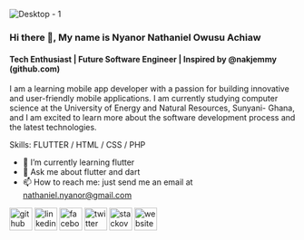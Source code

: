 
![Desktop - 1](https://github.com/nathaniel-nyanor/nathaniel-nyanor/assets/75817289/70bb3bf1-c6a6-46f3-a8f0-c72034360e09)

### Hi there 👋, My name is Nyanor Nathaniel Owusu Achiaw
#### Tech Enthusiast | Future Software Engineer | Inspired by @nakjemmy (github.com)



I am a learning mobile app developer with a passion for building innovative and user-friendly mobile applications. I am currently studying computer science at the University of Energy and Natural Resources, Sunyani- Ghana, and I am excited to learn more about the software development process and the latest technologies.

Skills: FLUTTER / HTML / CSS / PHP

- 🌱 I’m currently learning flutter 
- 💬 Ask me about flutter and dart 
- 📫 How to reach me: just send me an email at nathaniel.nyanor@gmail.com


[<img src='https://cdn.jsdelivr.net/npm/simple-icons@3.0.1/icons/github.svg' alt='github' height='40'>](https://github.com/nathaniel-nyanor)  [<img src='https://cdn.jsdelivr.net/npm/simple-icons@3.0.1/icons/linkedin.svg' alt='linkedin' height='40'>](https://www.linkedin.com/in/nathaniel-nyanor/)  [<img src='https://cdn.jsdelivr.net/npm/simple-icons@3.0.1/icons/facebook.svg' alt='facebook' height='40'>](https://www.facebook.com/abrantepakofi.wusu)  [<img src='https://cdn.jsdelivr.net/npm/simple-icons@3.0.1/icons/twitter.svg' alt='twitter' height='40'>](https://twitter.com/owusu_natbongo)  [<img src='https://cdn.jsdelivr.net/npm/simple-icons@3.0.1/icons/stackoverflow.svg' alt='stackoverflow' height='40'>](https://stackoverflow.com/users/22287903)  [<img src='https://cdn.jsdelivr.net/npm/simple-icons@3.0.1/icons/icloud.svg' alt='website' height='40'>](zedertechnologies.com)  


<!--
**nathaniel-nyanor/nathaniel-nyanor** is a ✨ _special_ ✨ repository because its `README.md` (this file) appears on your GitHub profile.

Here are some ideas to get you started:

- 🔭 I’m currently working on ...
- 🌱 I’m currently learning ...
- 👯 I’m looking to collaborate on ...
- 🤔 I’m looking for help with ...
- 💬 Ask me about ...
- 📫 How to reach me: ...
- 😄 Pronouns: ...
- ⚡ Fun fact: ...
-->
